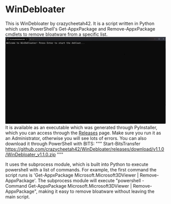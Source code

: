 # WinDebloater
This is WinDebloater by crazycheetah42. It is a script written in Python which uses PowerShell's Get-AppxPackage and Remove-AppxPackage cmdlets to remove bloatware from a specific list.
<img src="screenshot.png">
It is available as an executable which was generated through PyInstaller, which you can access through the <a href="https://github.com/crazycheetah42/WinDebloater/releases">Releases</a> page. Make sure you run it as an Administrator, otherwise you will see lots of errors. You can also download it through PowerShell with BITS: 
"""
Start-BitsTransfer https://github.com/crazycheetah42/WinDebloater/releases/download/v1.1.0/WinDebloater_v1.1.0.zip
"""

It uses the subprocess module, which is built into Python to execute powershell with a list of commands. For example, the first command the script runs is 'Get-AppxPackage Microsoft.Microsoft3DViewer | Remove-AppxPackage'.
The subprocess module will execute "powershell -Command Get-AppxPackage Microsoft.Microsoft3DViewer | Remove-AppxPackage", making it easy to remove bloatware without leaving the main script.
